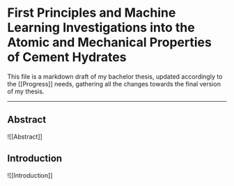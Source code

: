 # First Principles and Machine Learning Investigations into the Atomic and Mechanical Properties of Cement Hydrates

This file is a markdown draft of my bachelor thesis, updated accordingly to the [[Progress]] needs, gathering all the changes towards the final version of my thesis.  
***
## Abstract
![[Abstract]]
## Introduction
![[Introduction]]


